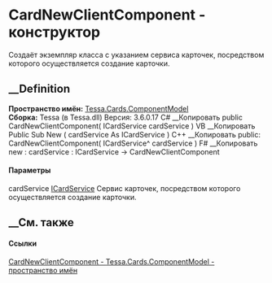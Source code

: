 # CardNewClientComponent - конструктор
Создаёт экземпляр класса с указанием сервиса карточек, посредством которого
осуществляется создание карточки.
## __Definition
 **Пространство имён:**
[Tessa.Cards.ComponentModel](N_Tessa_Cards_ComponentModel.htm)  
 **Сборка:** Tessa (в Tessa.dll) Версия: 3.6.0.17
C# __Копировать
     public CardNewClientComponent(
    	ICardService cardService
    )
VB __Копировать
     Public Sub New ( 
    	cardService As ICardService
    )
C++ __Копировать
     public:
    CardNewClientComponent(
    	ICardService^ cardService
    )
F# __Копировать
     new : 
            cardService : ICardService -> CardNewClientComponent
#### Параметры
cardService [ICardService](T_Tessa_Cards_ICardService.htm)
    Сервис карточек, посредством которого осуществляется создание карточки.
##  __См. также
#### Ссылки
[CardNewClientComponent -
](T_Tessa_Cards_ComponentModel_CardNewClientComponent.htm)
[Tessa.Cards.ComponentModel - пространство
имён](N_Tessa_Cards_ComponentModel.htm)
